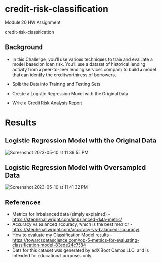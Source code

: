 # credit-risk-classification
Module 20 HW Assignment

credit-risk-classification

## Background

* In this Challenge, you’ll use various techniques to train and evaluate a model based on loan risk. You’ll use a dataset of historical lending activity from a peer-to-peer lending services company to build a model that can identify the creditworthiness of borrowers.

* Split the Data into Training and Testing Sets

* Create a Logistic Regression Model with the Original Data

* Write a Credit Risk Analysis Report

# Results

## Logistic Regression Model with the Original Data

![Screenshot 2023-05-10 at 11 39 55 PM](https://github.com/DeMaagdJ/credit-risk-classification/assets/119906575/55a1017a-446f-49c9-a5a5-1c044a30e30b)

## Logistic Regression Model with Oversampled Data

![Screenshot 2023-05-10 at 11 41 32 PM](https://github.com/DeMaagdJ/credit-risk-classification/assets/119906575/c560e1c8-573c-4045-a223-2a969e6d1cd0)

## References
* Metrics for imbalanced data (simply explained) - https://stephenallwright.com/imbalanced-data-metric/
* Accuracy vs balanced accuracy, which is the best metric? - https://stephenallwright.com/accuracy-vs-balanced-accuracy/
* How to evaluate my Classification Model results - https://towardsdatascience.com/top-5-metrics-for-evaluating-classification-model-83ede24c7584
* Data for this dataset was generated by edX Boot Camps LLC, and is intended for educational purposes only.

